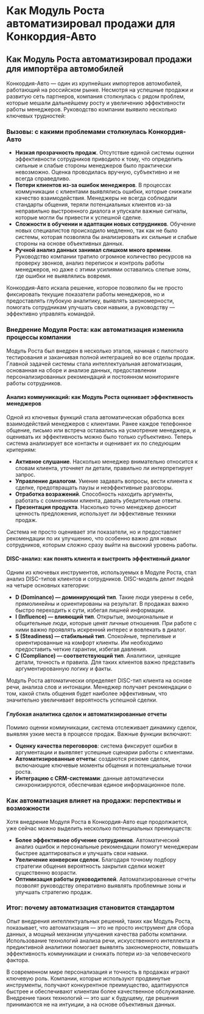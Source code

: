 # Как Модуль Роста автоматизировал продажи для Конкордия-Авто

## Как Модуль Роста автоматизировал продажи для импортёра автомобилей

Конкордия-Авто — один из крупнейших импортеров автомобилей, работающий на российском рынке. Несмотря на успешные продажи и развитую сеть партнеров, компания столкнулась с рядом проблем, которые мешали дальнейшему росту и увеличению эффективности работы менеджеров. Руководство компании выявило несколько ключевых трудностей:

### Вызовы: с какими проблемами столкнулась Конкордия-Авто

* **Низкая прозрачность продаж**. Отсутствие единой системы оценки эффективности сотрудников приводило к тому, что определить сильные и слабые стороны менеджеров было практически невозможно. Оценка проводилась вручную, субъективно и не всегда справедливо.
* **Потери клиентов из-за ошибок менеджеров**. В процессах коммуникации с клиентами выявлялись ошибки, которые снижали качество взаимодействия. Менеджеры не всегда соблюдали стандарты общения, теряли потенциальных клиентов из-за неправильно выстроенного диалога и упускали важные сигналы, которые могли бы привести к успешной сделке.
* **Сложности в обучении и адаптации новых сотрудников**. Обучение новых специалистов происходило медленно, так как не было системы, которая позволяла бы анализировать их сильные и слабые стороны на основе объективных данных.
* **Ручной анализ данных занимал слишком много времени**. Руководство компании тратило огромное количество ресурсов на проверку звонков, анализ переписок и контроль работы менеджеров, но даже с этими усилиями оставались слепые зоны, где ошибки не выявлялись вовремя.

Конкордия-Авто искала решение, которое позволило бы не просто фиксировать текущие показатели работы менеджеров, но и предоставлять глубокую аналитику, выявлять закономерности, помогать сотрудникам улучшать свои навыки, а руководству — эффективно управлять командой.

### Внедрение Модуля Роста: как автоматизация изменила процессы компании

Модуль Роста был внедрен в несколько этапов, начиная с пилотного тестирования и заканчивая полной интеграцией во все отделы продаж. Главной задачей системы стала интеллектуальная автоматизация, основанная на сборе и анализе данных, предоставлении персонализированных рекомендаций и постоянном мониторинге работы сотрудников.

#### Анализ коммуникаций: как Модуль Роста оценивает эффективность менеджеров

Одной из ключевых функций стала автоматическая обработка всех взаимодействий менеджеров с клиентами. Ранее каждое телефонное общение, письмо или встреча оставались на усмотрение менеджера, и оценивать их эффективность можно было только субъективно. Теперь система анализирует все контакты и оценивает их по следующим критериям:

* **Активное слушание**. Насколько менеджер внимательно относится к словам клиента, уточняет ли детали, правильно ли интерпретирует запрос.
* **Управление диалогом**. Умение задавать вопросы, вести клиента к сделке, предотвращать паузы и неэффективные разговоры.
* **Отработка возражений**. Способность находить аргументы, работать с сомнениями клиента, давать убедительные ответы.
* **Презентация продукта**. Насколько точно менеджер доносит ценность предложения, использует ли эффективные техники продаж.

Система не просто оценивает эти показатели, но и предоставляет рекомендации по их улучшению, что особенно важно для новых сотрудников, которым сложно сразу выйти на высокий уровень работы.

#### DISC-анализ: как понять клиента и выстроить эффективный диалог

Одним из ключевых инструментов, используемых в Модуле Роста, стал анализ DISC-типов клиентов и сотрудников. DISC-модель делит людей на четыре основных категории:

* **D (Dominance) — доминирующий тип**. Такие люди уверены в себе, прямолинейны и ориентированы на результат. В продажах важно быстро переходить к сути, избегая лишней информации.
* **I (Influence) — влияющий тип**. Открытые, эмоциональные и общительные люди, которые ценят личные отношения. При работе с ними важно проявлять искренний интерес и вовлекать в диалог.
* **S (Steadiness) — стабильный тип**. Спокойные, терпеливые и ориентированные на комфорт клиенты. Им необходимо предоставить четкие гарантии, избегая давления.
* **C (Compliance) — соответствующий тип**. Аналитики, ценящие детали, точность и правила. Для таких клиентов важно представить аргументированную логику и факты.

Модуль Роста автоматически определяет DISC-тип клиента на основе речи, анализа слов и интонации. Менеджер получает рекомендации о том, какой стиль общения будет наиболее эффективным, что значительно увеличивает вероятность успешной сделки.

#### Глубокая аналитика сделок и автоматизированные отчеты

Помимо оценки коммуникации, система отслеживает динамику сделок, выявляя узкие места в процессе продаж. Важные функции включают:

* **Оценку качества переговоров**: система фиксирует ошибки в аргументации и выявляет успешные сценарии работы с клиентами.
* **Автоматизированные отчеты**: создаются резюме сделок, включающие ключевые моменты общения и потенциальные точки роста.
* **Интеграцию с CRM-системами**: данные автоматически синхронизируются, обеспечивая единое информационное поле.

### Как автоматизация влияет на продажи: перспективы и возможности

Хотя внедрение Модуля Роста в Конкордия-Авто еще продолжается, уже сейчас можно выделить несколько потенциальных преимуществ:

* **Более эффективное обучение сотрудников**. Автоматический анализ ошибок и персональные рекомендации помогут менеджерам быстрее адаптироваться и улучшать свои навыки.
* **Увеличение конверсии сделок**. Благодаря точному подбору стратегии общения вероятность закрытия сделки может существенно возрасти.
* **Оптимизация работы руководителей**. Автоматизированные отчеты позволят руководству оперативно выявлять проблемные зоны и улучшать стратегию продаж.

### Итог: почему автоматизация становится стандартом

Опыт внедрения интеллектуальных решений, таких как Модуль Роста, показывает, что автоматизация — это не просто инструмент для сбора данных, а мощный механизм улучшения качества работы компании. Использование технологий анализа речи, искусственного интеллекта и предиктивной аналитики помогает выявлять закономерности, повышать эффективность коммуникации и снижать потери из-за человеческого фактора.

В современном мире персонализация и точность в продажах играют ключевую роль. Компании, которые используют продвинутые инструменты, получают конкурентное преимущество, адаптируются быстрее и обеспечивают клиентам более качественное обслуживание. Внедрение таких технологий — это шаг к будущему, где решения принимаются не на интуиции, а на основе объективных данных.

<br>

